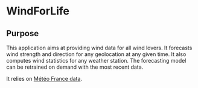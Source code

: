 # WindForLife

## Purpose

This application aims at providing wind data for all wind lovers. It forecasts wind
strength and direction for any geolocation at any given time. It also computes wind
statistics for any weather station. The forecasting model can be retrained on demand
with the most recent data.

It relies on [Météo France data](https://donneespubliques.meteofrance.fr/?fond=produit&id_produit=90&id_rubrique=32).